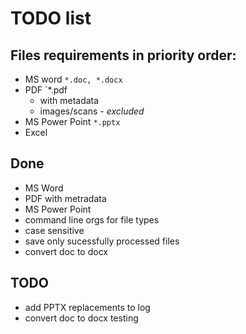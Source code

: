 # TODO list

## Files requirements in priority order:

- MS word `*.doc, *.docx`
- PDF `*.pdf
  - with metadata
  - images/scans  - *excluded*
- MS Power Point `*.pptx`
- Excel

## Done

- MS Word
- PDF with metradata
- MS Power Point
- command line orgs for file types
- case sensitive
- save only sucessfully processed files
- convert doc to docx

## TODO

- add PPTX replacements to log
- convert doc to docx testing
